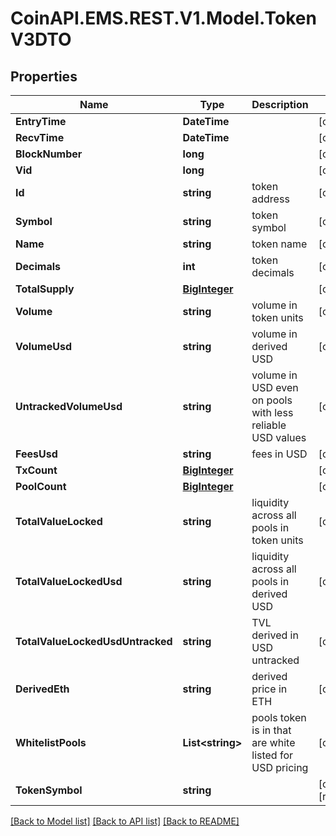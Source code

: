 
# CoinAPI.EMS.REST.V1.Model.TokenV3DTO

## Properties

Name | Type | Description | Notes
------------ | ------------- | ------------- | -------------
**EntryTime** | **DateTime** |  | [optional] 
**RecvTime** | **DateTime** |  | [optional] 
**BlockNumber** | **long** |  | [optional] 
**Vid** | **long** |  | [optional] 
**Id** | **string** | token address | [optional] 
**Symbol** | **string** | token symbol | [optional] 
**Name** | **string** | token name | [optional] 
**Decimals** | **int** | token decimals | [optional] 
**TotalSupply** | [**BigInteger**](BigInteger.md) |  | [optional] 
**Volume** | **string** | volume in token units | [optional] 
**VolumeUsd** | **string** | volume in derived USD | [optional] 
**UntrackedVolumeUsd** | **string** | volume in USD even on pools with less reliable USD values | [optional] 
**FeesUsd** | **string** | fees in USD | [optional] 
**TxCount** | [**BigInteger**](BigInteger.md) |  | [optional] 
**PoolCount** | [**BigInteger**](BigInteger.md) |  | [optional] 
**TotalValueLocked** | **string** | liquidity across all pools in token units | [optional] 
**TotalValueLockedUsd** | **string** | liquidity across all pools in derived USD | [optional] 
**TotalValueLockedUsdUntracked** | **string** | TVL derived in USD untracked | [optional] 
**DerivedEth** | **string** | derived price in ETH | [optional] 
**WhitelistPools** | **List&lt;string&gt;** | pools token is in that are white listed for USD pricing | [optional] 
**TokenSymbol** | **string** |  | [optional] [readonly] 

[[Back to Model list]](../README.md#documentation-for-models)
[[Back to API list]](../README.md#documentation-for-api-endpoints)
[[Back to README]](../README.md)

